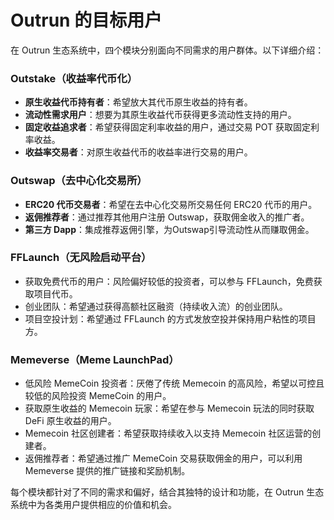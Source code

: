 # Outrun 的目标用户

在 Outrun 生态系统中，四个模块分别面向不同需求的用户群体。以下详细介绍：

### **Outstake（收益率代币化）**

* **原生收益代币持有者**：希望放大其代币原生收益的持有者。
* **流动性需求用户**：想要为其原生收益代币获得更多流动性支持的用户。
* **固定收益追求者**：希望获得固定利率收益的用户，通过交易 POT 获取固定利率收益。
* **收益率交易者**：对原生收益代币的收益率进行交易的用户。

### **Outswap（去中心化交易所）**

* **ERC20 代币交易者**：希望在去中心化交易所交易任何 ERC20 代币的用户。
* **返佣推荐者**：通过推荐其他用户注册 Outswap，获取佣金收入的推广者。
* **第三方 Dapp**：集成推荐返佣引擎，为Outswap引导流动性从而赚取佣金。

### **FFLaunch（无风险启动平台）**

* 获取免费代币的用户：风险偏好较低的投资者，可以参与 FFLaunch，免费获取项目代币。
* 创业团队：希望通过获得高额社区融资（持续收入流）的创业团队。
* 项目空投计划：希望通过 FFLaunch 的方式发放空投并保持用户粘性的项目方。

### **Memeverse（Meme LaunchPad）**

* 低风险 MemeCoin 投资者：厌倦了传统 Memecoin 的高风险，希望以可控且较低的风险投资 MemeCoin 的用户。
* 获取原生收益的 Memecoin 玩家：希望在参与 Memecoin 玩法的同时获取 DeFi 原生收益的用户。
* Memecoin 社区创建者：希望获取持续收入以支持 Memecoin 社区运营的创建者。
* 返佣推荐者：希望通过推广 MemeCoin 交易获取佣金的用户，可以利用 Memeverse 提供的推广链接和奖励机制。

每个模块都针对了不同的需求和偏好，结合其独特的设计和功能，在 Outrun 生态系统中为各类用户提供相应的价值和机会。
